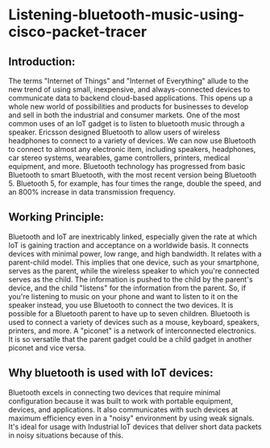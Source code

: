 # Listening-bluetooth-music-using-cisco-packet-tracer
## Introduction:
The terms "Internet of Things" and "Internet of Everything" allude to the new trend of using small, inexpensive, and always-connected devices to communicate data to backend cloud-based applications. This opens up a whole new world of possibilities and products for businesses to develop and sell in both the industrial and consumer markets. One of the most common uses of an IoT gadget is to listen to bluetooth music through a speaker.
Ericsson designed Bluetooth to allow users of wireless headphones to connect to a variety of devices. We can now use Bluetooth to connect to almost any electronic item, including speakers, headphones, car stereo systems, wearables, game controllers, printers, medical equipment, and more. Bluetooth technology has progressed from basic Bluetooth to smart Bluetooth, with the most recent version being Bluetooth 5. Bluetooth 5, for example, has four times the range, double the speed, and an 800% increase in data transmission frequency.
## Working Principle:
Bluetooth and IoT are inextricably linked, especially given the rate at which IoT is gaining traction and acceptance on a worldwide basis. It connects devices with minimal power, low range, and high bandwidth. It relates with a parent-child model. This implies that one device, such as your smartphone, serves as the parent, while the wireless speaker to which you're connected serves as the child. The information is pushed to the child by the parent's device, and the child "listens" for the information from the parent. So, if you're listening to music on your phone and want to listen to it on the speaker instead, you use Bluetooth to connect the two devices.
It is possible for a Bluetooth parent to have up to seven children. Bluetooth is used to connect a variety of devices such as a mouse, keyboard, speakers, printers, and more. A "piconet" is a network of interconnected electronics. It is so versatile that the parent gadget could be a child gadget in another piconet and vice versa.
## Why bluetooth is used with IoT devices:
Bluetooth excels in connecting two devices that require minimal configuration because it was built to work with portable equipment, devices, and applications. It also communicates with such devices at maximum efficiency even in a "noisy" environment by using weak signals. It's ideal for usage with Industrial IoT devices that deliver short data packets in noisy situations because of this.
## 
